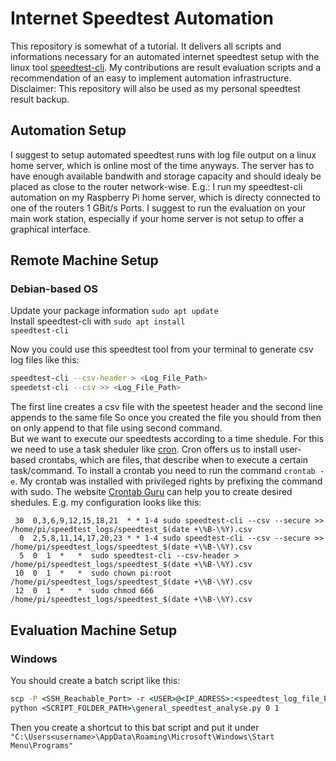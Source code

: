 # Internet Speedtest Automation
This repository is somewhat of a tutorial. It delivers all scripts and informations necessary for an automated internet speedtest setup with the linux tool [speedtest-cli](https://www.speedtest.net/de/apps/cli). My contributions are result evaluation scripts and a recommendation of an easy to implement automation infrastructure. Disclaimer: This repository will also be used as my personal speedtest result backup.


## Automation Setup
I suggest to setup automated speedtest runs with log file output on a linux home server, which is online most of the time anyways. The server has to have enough available bandwith and storage capacity and should idealy be placed as close to the router network-wise. E.g.: I run my speedtest-cli automation on my Raspberry Pi home server, which is directy connected to one of the routers 1 GBit/s Ports.
I suggest to run the evaluation on your main work station, especially if your home server is not setup to offer a graphical interface.


## Remote Machine Setup

### Debian-based OS
Update your package information <code>sudo apt update</code><br>
Install speedtest-cli with <code>sudo apt install speedtest-cli</code>

Now you could use this speedtest tool from your terminal to generate csv log files like this:
```sh
speedtest-cli --csv-header > <Log_File_Path>
speedetst-cli --csv >> <Log_File_Path>
```
The first line creates a csv file with the speetest header and the second line appends to the same file
So once you created the file you should from then on only append to that file using second command.
<br>
But we want to execute our speedtests according to a time shedule.
For this we need to use a task sheduler like [cron](https://wiki.ubuntuusers.de/Cron/). 
Cron offers us to install user-based crontabs, which are files, that describe when to execute a certain task/command.
To install a crontab you need to run the command <code>crontab -e</code>. 
My crontab was installed with privileged rights by prefixing the command with sudo.
The website [Crontab Guru](https://crontab.guru/) can help you to create desired shedules. E.g. my configuration looks like this:
```crontab
 30  0,3,6,9,12,15,18,21  * * 1-4 sudo speedtest-cli --csv --secure >> /home/pi/speedtest_logs/speedtest_$(date +\%B-\%Y).csv
  0  2,5,8,11,14,17,20,23 * * 1-4 sudo speedtest-cli --csv --secure >> /home/pi/speedtest_logs/speedtest_$(date +\%B-\%Y).csv
  5  0  1  *   *  sudo speedtest-cli --csv-header > /home/pi/speedtest_logs/speedtest_$(date +\%B-\%Y).csv
 10  0  1  *   *  sudo chown pi:root /home/pi/speedtest_logs/speedtest_$(date +\%B-\%Y).csv
 12  0  1  *   *  sudo chmod 666 /home/pi/speedtest_logs/speedtest_$(date +\%B-\%Y).csv
```


## Evaluation Machine Setup

### Windows

You should create a batch script like this:

```bat
scp -P <SSH_Reachable_Port> -r <USER>@<IP_ADRESS>:<speedtest_log_file_PATH_on_remote_machine>/*.csv <speedtest_log_file_folder_PATH_on_eva_machine> 
python <SCRIPT_FOLDER_PATH>\general_speedtest_analyse.py 0 1
```

Then you create a shortcut to this bat script and put it under <code>"C:\Users\<username>\AppData\Roaming\Microsoft\Windows\Start Menu\Programs"</code>

